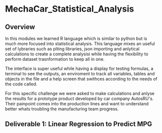 # MechaCar_Statistical_Analysis

## Overview
In this modules we learned R language which is similar to python but is much more focused into statistical analysis. This language mixes an useful set of lybraries such as plting libraries, json importing and anlytical calculations to create a complete analysisi while having the flexibility to perform dataset trasnformation to keep all in one. 

The interface is super useful while having a display for testing formulas, a terminal to see the outputs, an enviroment to track all variables, tables and objects in the file and a help screen that swithces according to the needs of the code called.

For this specific challenge we were asked to make calculations and anlyse the results for a prototype product developed by car company AutosRU's. Their painpoint comes into the production lines and want to understand better whats troubling the manufacturing team progress. 

## Deliverable 1: Linear Regression to Predict MPG

